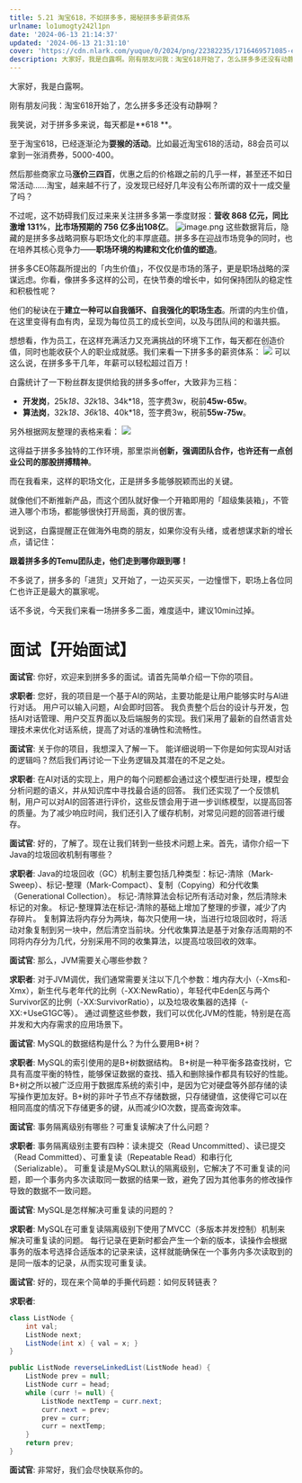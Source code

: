 ```yaml
---
title: 5.21 淘宝618，不如拼多多，揭秘拼多多薪资体系
urlname: lo1umogty242l1pn
date: '2024-06-13 21:14:37'
updated: '2024-06-13 21:31:10'
cover: 'https://cdn.nlark.com/yuque/0/2024/png/22382235/1716469571085-ee3e57d0-9d53-4700-bf3f-055fb2af01fd.png'
description: 大家好，我是白露啊。刚有朋友问我：淘宝618开始了，怎么拼多多还没有动静啊？我笑说，对于拼多多来说，每天都是618 。至于淘宝618，已经逐渐沦为耍猴的活动。比如最近淘宝618的活动，88会员可以拿到一张消费券，5000-400。然后那些商家立马涨价三四百，优惠之后的价格跟之前的几乎一样，甚至...
---
```

大家好，我是白露啊。

刚有朋友问我：淘宝618开始了，怎么拼多多还没有动静啊？

我笑说，对于拼多多来说，每天都是**618 **。

至于淘宝618，已经逐渐沦为**耍猴的活动**。比如最近淘宝618的活动，88会员可以拿到一张消费券，5000-400。

然后那些商家立马**涨价三四百**，优惠之后的价格跟之前的几乎一样，甚至还不如日常活动……淘宝，越来越不行了，没发现已经好几年没有公布所谓的双十一成交量了吗？

不过呢，这不妨碍我们反过来来关注拼多多第一季度财报：**营收 868 亿元，同比激增 131%**，**比市场预期的 756 亿多出108亿**。
![image.png](https://oss1.aistar.cool/elog-offer-now/293d2087dd949b5e26c8be40e55e3a65.png)
这些数据背后，隐藏的是拼多多战略洞察与职场文化的丰厚底蕴。拼多多在迎战市场竞争的同时，也在培养其核心竞争力——**职场环境的构建和文化价值的塑造**。

拼多多CEO陈磊所提出的「内生价值」，不仅仅是市场的落子，更是职场战略的深谋远虑。你看，像拼多多这样的公司，在快节奏的增长中，如何保持团队的稳定性和积极性呢？

他们的秘诀在于**建立一种可以自我循环、自我强化的职场生态**。所谓的内生价值，在这里变得有血有肉，呈现为每位员工的成长空间，以及与团队间的和谐共振。

想想看，作为员工，在这样充满活力又充满挑战的环境下工作，每天都在创造价值，同时也能收获个人的职业成就感。我们来看一下拼多多的薪资体系：
![](https://oss1.aistar.cool/elog-offer-now/f8a327d9ca382bcefb9a13a1a8893be8.png)
可以这么说，在拼多多干几年，年薪可以轻松超过百万！

白露统计了一下粉丝群友提供给我的拼多多offer，大致非为三档：

- **开发岗**，25k*18、32k*18、34k*18，签字费3w，税前**45w-65w**。
- **算法岗**，32k*18、36k*18、40k*18，签字费3w，税前**55w-75w**。

另外根据网友整理的表格来看：
![](https://oss1.aistar.cool/elog-offer-now/7fb8d9ea44563ddb1b752b651e13e6af.webp)

这得益于拼多多独特的工作环境，那里崇尚**创新，强调团队合作，也许还有一点创业公司的那股拼搏精神**。

而在我看来，这样的职场文化，正是拼多多能够脱颖而出的关键。

就像他们不断推新产品，而这个团队就好像一个开箱即用的「超级集装箱」，不管进入哪个市场，都能够很快打开局面，真的很厉害。

说到这，白露提醒正在做海外电商的朋友，如果你没有头绪，或者想谋求新的增长点，请记住：

**跟着拼多多的Temu团队走，他们走到哪你跟到哪！**

不多说了，拼多多的「进货」又开始了，一边买买买，一边憧憬下，职场上各位同仁也许正是最大的赢家呢。

话不多说，今天我们来看一场拼多多二面，难度适中，建议10min过掉。
# 面试【开始面试】

**面试官**: 你好，欢迎来到拼多多的面试。请首先简单介绍一下你的项目。

**求职者**: 您好，我的项目是一个基于AI的网站，主要功能是让用户能够实时与AI进行对话。
用户可以输入问题，AI会即时回答。
我负责整个后台的设计与开发，包括AI对话管理、用户交互界面以及后端服务的实现。我们采用了最新的自然语言处理技术来优化对话系统，提高了对话的准确性和流畅性。

**面试官**: 关于你的项目，我想深入了解一下。
能详细说明一下你是如何实现AI对话的逻辑吗？然后我们再讨论一下业务逻辑及其潜在的不足之处。

**求职者**: 在AI对话的实现上，用户的每个问题都会通过这个模型进行处理，模型会分析问题的语义，并从知识库中寻找最合适的回答。
我们还实现了一个反馈机制，用户可以对AI的回答进行评价，这些反馈会用于进一步训练模型，以提高回答的质量。为了减少响应时间，我们还引入了缓存机制，对常见问题的回答进行缓存。

**面试官**: 好的，了解了。现在让我们转到一些技术问题上来。首先，请你介绍一下Java的垃圾回收机制有哪些？

**求职者**: Java的垃圾回收（GC）机制主要包括几种类型：标记-清除（Mark-Sweep）、标记-整理（Mark-Compact）、复制（Copying）和分代收集（Generational Collection）。
标记-清除算法会标记所有活动对象，然后清除未标记的对象。
标记-整理算法在标记-清除的基础上增加了整理的步骤，减少了内存碎片。
复制算法将内存分为两块，每次只使用一块，当进行垃圾回收时，将活动对象复制到另一块中，然后清空当前块。分代收集算法是基于对象存活周期的不同将内存分为几代，分别采用不同的收集算法，以提高垃圾回收的效率。

**面试官**: 那么，JVM需要关心哪些参数？

**求职者**: 对于JVM调优，我们通常需要关注以下几个参数：堆内存大小（-Xms和-Xmx），新生代与老年代的比例（-XX:NewRatio），年轻代中Eden区与两个Survivor区的比例（-XX:SurvivorRatio），以及垃圾收集器的选择（-XX:+UseG1GC等）。
通过调整这些参数，我们可以优化JVM的性能，特别是在高并发和大内存需求的应用场景下。

**面试官**: MySQL的数据结构是什么？为什么要用B+树？

**求职者**: MySQL的索引使用的是B+树数据结构。
B+树是一种平衡多路查找树，它具有高度平衡的特性，能够保证数据的查找、插入和删除操作都具有较好的性能。
B+树之所以被广泛应用于数据库系统的索引中，是因为它对硬盘等外部存储的读写操作更加友好。B+树的非叶子节点不存储数据，只存储键值，这使得它可以在相同高度的情况下存储更多的键，从而减少IO次数，提高查询效率。

**面试官**: 事务隔离级别有哪些？可重复读解决了什么问题？

**求职者**: 事务隔离级别主要有四种：读未提交（Read Uncommitted）、读已提交（Read Committed）、可重复读（Repeatable Read）和串行化（Serializable）。
可重复读是MySQL默认的隔离级别，它解决了不可重复读的问题，即一个事务内多次读取同一数据的结果一致，避免了因为其他事务的修改操作导致的数据不一致问题。

**面试官**: MySQL是怎样解决可重复读的问题的？

**求职者**: MySQL在可重复读隔离级别下使用了MVCC（多版本并发控制）机制来解决可重复读的问题。
每行记录在更新时都会产生一个新的版本，读操作会根据事务的版本号选择合适版本的记录来读，这样就能确保在一个事务内多次读取到的是同一版本的记录，从而实现可重复读。

**面试官**: 好的，现在来个简单的手撕代码题：如何反转链表？

**求职者**:
```java
class ListNode {
    int val;
    ListNode next;
    ListNode(int x) { val = x; }
}

public ListNode reverseLinkedList(ListNode head) {
    ListNode prev = null;
    ListNode curr = head;
    while (curr != null) {
        ListNode nextTemp = curr.next;
        curr.next = prev;
        prev = curr;
        curr = nextTemp;
    }
    return prev;
}
```

**面试官**: 非常好，我们会尽快联系你的。

